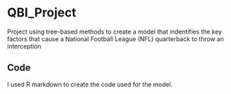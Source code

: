 # QBI_Project
Project using tree-based methods to create a model that indentifies the key factors that cause a National Football League (NFL) quarterback to throw an interception

## Code
I used R markdown to create the code used for the model. 
